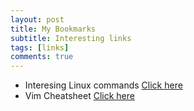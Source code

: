 ```yaml
---
layout: post
title: My Bookmarks
subtitle: Interesting links
tags: [links]
comments: true
---
```


* Interesing Linux commands [Click here](https://linuxhandbook.com)
* Vim Cheatsheet [Click here](https://github.com/s-raj/vimsheet/blob/gh-pages/index.md)



